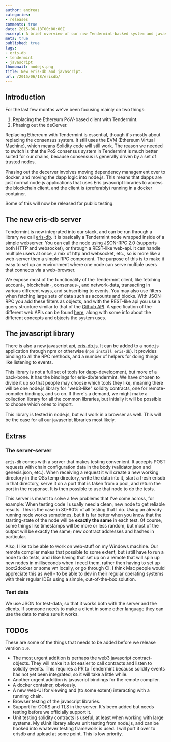 ```yaml
---
author: andreas
categories:
- releases
comments: true
date: 2015-06-18T00:00:00Z
excerpt: A brief overview of our new Tendermint-backed system and javascript api.
meta: true
published: true
tags:
- eris-db
- tendermint
- javascript
thumbnail: nodejs.png
title: New eris-db and javascript.
url: /2015/06/18/erisdb/
---
```


## Introduction

For the last few months we've been focusing mainly on two things:

1. Replacing the Ethereum PoW-based client with Tendermint.
2. Phasing out the deCerver.

Replacing Ethereum with Tendermint is essential, though it's mostly about replacing the consensus system. It still uses the EVM (Ethereum Virtual Machine), which means Solidity code will still work. The reason we needed to switch is that the PoS consensus system in Tendermint is much better suited for our chains, because consensus is generally driven by a set of trusted nodes.

Phasing out the decerver involves moving dependency management over to docker, and moving the dapp logic into node.js. This means that dapps are just normal node.js applications that uses Eris javascript libraries to access the blockchain client, and the client is (preferably) running in a docker container.

Some of this will now be released for public testing.

## The new eris-db server

Tendermint is now integrated into our stack, and can be run through a library we call [eris-db](https://github.com/eris-ltd/eris-db). It is basically a Tendermint node wrapped inside of a simple webserver. You can call the node using JSON-RPC 2.0 (supports both HTTP and websocket), or through a REST-like web-api. It can handle multiple users at once, a mix of http and websocket, etc., so is more like a web-server then a simple RPC component. The purpose of this is to make it easy to set up an environment where one node can serve multiple users that connects via a web-browser.

We expose most of the functionality of the Tendermint client, like fetching account-, blockchain-, consensus-, and network-data, transacting in various different ways, and subscribing to events. You may also use filters when fetching large sets of data such as accounts and blocks. With JSON-RPC you add these filters as objects, and with the REST-like api you use a query structure similar to that of the [Github API](https://help.github.com/articles/search-syntax/). A specification of the different web APIs can be found [here](https://github.com/eris-ltd/eris-db/blob/master/api.md), along with some info about the different concepts and objects the system uses.

## The javascript library

There is also a new javascript api, [eris-db.js](https://github.com/eris-ltd/eris-db.js). It can be added to a node.js application through npm or otherwise (`npm install eris-db`). It provides binding to all the RPC methods, and a number of helpers for doing things like listening to events.

This library is not a full set of tools for dapp-development, but more of a back-bone. It has the bindings for eris-db/tendermint. We have chosen to divide it up so that people may choose which tools they like, meaning there will be one node.js library for "web3-like" solidity contracts, one for remote-compiler bindings, and so on. If there's a demand, we might make a collection library for all the common libraries, but initially it will be possible to choose which ones to import.

This library is tested in node.js, but will work in a browser as well. This will be the case for all our javascript libraries most likely.

## Extras

### The server-server

`eris-db` comes with a server that makes testing convenient. It accepts POST requests with chain configuration data in the body (validator.json and genesis.json, etc.). When receiving a request it will create a new working directory in the OSs temp directory, write the data into it, start a fresh erisdb in that directory, serve it on a port that is taken from a pool, and return the port in the response. It is then possible to use that node to do the tests.

This server is meant to solve a few problems that I've come across, for example: When testing code I usually need a clean, new node to get reliable results. This is the case in 80-90% of all testing that I do. Using an already running node works sometimes, but it is far better when you know that the starting-state of the node will be **exactly the same** in each test. Of course, some things like timestamps will be more or less random, but most of the output will be exactly the same; new contract addresses and hashes in particular.

Also, I like to be able to work on web-stuff on my Windows machine. Our remote compiler makes that possible to some extent, but i still have to run a node to do tests, and i like having that set up on a remote that will spin up new nodes in milliseconds when i need them, rather then having to set up boot2docker or some vm locally, or go through CI. I think Mac people would appreciate this as well - to be able to dev in their regular operating systems with their regular IDEs using a simple, out-of-the-box solution.

### Test data

We use JSON for test-data, so that it works both with the server and the clients. If someone needs to make a client in some other language they can use the data to make sure it works.

## TODOs

These are some of the things that needs to be added before we release version `1.0`.

- The most urgent addition is perhaps the web3 javascript contract-objects. They will make it a lot easier to call contracts and listen to solidity events. This requires a PR to Tendermint because solidity events has not yet been  integrated, so it will take a little while.
- Another urgent addition is javascript bindings for the remote compiler.
- A docker container, obviously.
- A new web-UI for viewing and (to some extent) interacting with a running chain.
- Browser testing of the javascript libraries.
- Support for CORS and TLS in the server. It's been added but needs testing before we officially support it.
- Unit testing solidity contracts is useful, at least when working with large systems. My sUnit library allows unit testing from node.js, and can be hooked into whatever testing framework is used. I will port it over to erisdb and upload at some point. This is low priority.
